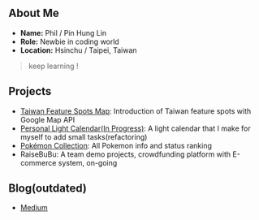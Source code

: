 ## About Me

* **Name:** Phil / Pin Hung Lin
* **Role:** Newbie in coding world
* **Location:** Hsinchu / Taipei, Taiwan

> keep learning ! 

## Projects

* [Taiwan Feature Spots Map](https://linooohon.github.io/googlemap/14_feature_spots.html): Introduction of Taiwan feature spots with Google Map API
* [Personal Light Calendar(In Progress)](https://linooohon1997.azurewebsites.net/Calendar_App/Calender.html): A light calendar that I make for myself to add small tasks(refactoring)
* [Pokémon Collection](https://linooohon1997.azurewebsites.net/20210104_PokemonApp_Final/PokemonApp_Final.html): All Pokemon info and status ranking
* RaiseBuBu: A team demo projects, crowdfunding platform with E-commerce system, on-going

## Blog(outdated)

* [Medium](https://linooohon.medium.com/)
